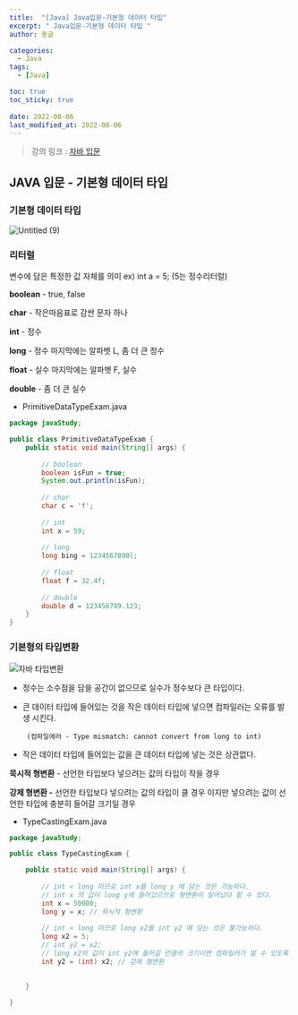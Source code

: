 ```yaml
---
title:  "[Java] Java입문-기본형 데이터 타입"
excerpt: " Java입문-기본형 데이터 타입 "
author: 동글

categories:
  - Java
tags:
  - [Java]

toc: true
toc_sticky: true
 
date: 2022-08-06
last_modified_at: 2022-08-06
---
```


> 강의 링크 : [자바 입문](https://programmers.co.kr/learn/courses/5)

## JAVA 입문 - 기본형 데이터 타입  

### **기본형 데이터 타입**

![Untitled (9)](https://user-images.githubusercontent.com/109357459/183252799-0e047815-1054-481e-83e0-73c5ef541dd7.png)

### **리터럴**

변수에 담은 특정한 값 자체를 의미 ex) int a = 5;  (5는 정수리터럴)

**boolean** - true, false

**char** - 작은따음표로 감싼 문자 하나

**int** - 정수

**long** - 정수 마지막에는 알파벳 L, 좀 더 큰 정수

**float** - 실수 마지막에는 알파벳 F, 실수

**double** - 좀 더 큰 실수

- PrimitiveDataTypeExam.java

```java
package javaStudy;

public class PrimitiveDataTypeExam {
	public static void main(String[] args) {
	
		// boolean
		boolean isFun = true;
		System.out.println(isFun);
	
		// char
		char c = 'f';
	
		// int
		int x = 59;
	
		// long
		long bing = 1234567890l;
	
		// float
		float f = 32.4f;
	
		// double
		double d = 123456789.123;
	}
}
```

### **기본형의 타입변환**

![자바 타입변환](https://user-images.githubusercontent.com/109357459/183253209-a5400356-add8-4659-9668-0f884d21e12d.png)

- 정수는 소수점을 담을 공간이 없으므로 실수가 정수보다 큰 타입이다.
- 큰 데이터 타입에 들어있는 것을 작은 데이터 타입에 넣으면 컴파일러는 오류를 발생 시킨다.

       (컴파일에러 - Type mismatch: cannot convert from long to int)

- 작은 데이터 타입에 들어있는 값을 큰 데이터 타입에 넣는 것은 상관없다.

**묵시적 형변환** -  선언한 타입보다 넣으려는 값의 타입이 작을 경우

**강제 형변환 -** 선언한 타입보다 넣으려는 값의 타입이 클 경우 이지만 넣으려는 값이 선언한 타입에 충분히 들어갈 크기일 경우

- TypeCastingExam.java

```java
package javaStudy;

public class TypeCastingExam {

	public static void main(String[] args) {
		
		// int < long 이므로 int x를 long y 에 담는 것은 가능하다.
		// int x 의 값이 long y에 들어갔으므로 형변환이 일어났다 할 수 있다.
		int x = 50000;
		long y = x; // 묵시적 형변환 
		
		// int < long 이므로 long x2를 int y2 에 담는 것은 불가능하다.
		long x2 = 5;
		// int y2 = x2;
		// long x2의 값이 int y2에 들어갈 만큼의 크기이면 컴파일러가 알 수 있도록 "형변환" 한다는것을 알려주면 가능하다.
		int y2 = (int) x2; // 강제 형변환
		

	}

}
```

